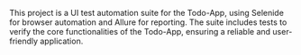This project is a UI test automation suite for the Todo-App, using Selenide for browser automation and Allure for reporting. 
The suite includes tests to verify the core functionalities of the Todo-App, ensuring a reliable and user-friendly application.
